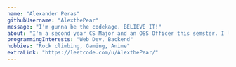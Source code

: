 ```yaml
---
name: "Alexander Peras"
githubUsername: "AlexthePear"
message: "I'm gunna be the codekage. BELIEVE IT!"
about: "I'm a second year CS Major and an OSS Officer this semster. I like to code :)."
programmingInterests: "Web Dev, Backend"
hobbies: "Rock climbing, Gaming, Anime"
extraLink: "https://leetcode.com/u/AlexthePear/"
---
```

